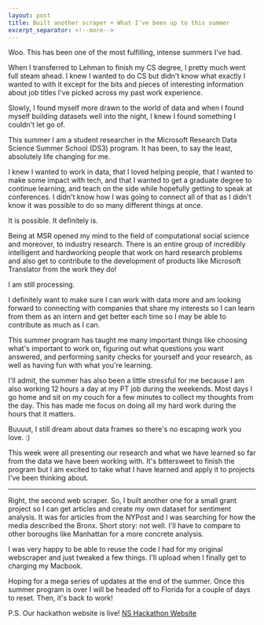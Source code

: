 ```yaml
---
layout: post
title: Built another scraper + What I've been up to this summer
excerpt_separator: <!--more-->
---
```

Woo. This has been one of the most fulfilling, intense summers I've had. 

When I transferred to Lehman to finish my CS degree, I pretty much went full steam ahead. I knew I wanted to do CS but didn't know what
exactly I wanted to with it except for the bits and pieces of interesting information about job titles I've picked across my past work
experience.

Slowly, I found myself more drawn to the world of data and when I found myself building datasets well into the night, I knew I found 
something I couldn't let go of.

This summer I am a student researcher in the Microsoft Research Data Science Summer School (DS3) program. It has been, to say the least, 
absolutely life changing for me.

I knew I wanted to work in data, that I loved helping people, that I wanted to make some impact with tech, and that I wanted to get a 
graduate degree to continue learning, and teach on the side while hopefully getting to speak at conferences. I didn't know how I was 
going to connect all of that as I didn't know it was possible to do so many different things at once.

It is possible. It definitely is.
<!--more-->

Being at MSR opened my mind to the field of computational social science and moreover, to industry research. There is an entire group of 
incredibly intelligent and hardworking people that work on hard research problems and also get to contribute to the development of products
like Microsoft Translator from the work they do! 

I am still processing.

I definitely want to make sure I can work with data more and am looking forward to connecting with companies that share my interests so
I can learn from them as an intern and get better each time so I may be able to contribute as much as I can.

This summer program has taught me many important things like choosing what's important to work on, figuring out what questions you want 
answered, and performing sanity checks for yourself and your research, as well as having fun with what you're learning. 

I'll admit, the summer has also been a little stressful for me because I am also working 12 hours a day at my PT job during the weekends.
Most days I go home and sit on my couch for a few minutes to collect my thoughts from the day. This has made me focus on doing all my 
hard work during the hours that it matters.

Buuuut, I still dream about data frames so there's no escaping work you love. :)

This week were all presenting our research and what we have learned so far from the data we have been working with. It's bittersweet to
finish the program but I am excited to take what I have learned and apply it to projects I've been thinking about.

--------------------------------------------------

Right, the second web scraper. So, I built another one for a small grant project so I can get articles and create my own dataset for 
sentiment analysis. It was for articles from the NYPost and I was searching for how the media described the Bronx. Short story: not well.
I'll have to compare to other boroughs like Manhattan for a more concrete analysis.

I was very happy to be able to reuse the code I had for my original webscraper and just tweaked a few things. I'll upload when I finally
get to charging my Macbook.

Hoping for a mega series of updates at the end of the summer. Once this summer program is over I will be headed off to Florida for a 
couple of days to reset. Then, it's back to work!

P.S. Our hackathon website is live! [NS Hackathon Website](https://nshacks.nslehman.com)
